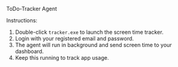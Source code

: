 ToDo-Tracker Agent

Instructions:
1. Double-click `tracker.exe` to launch the screen time tracker.
2. Login with your registered email and password.
3. The agent will run in background and send screen time to your dashboard.
4. Keep this running to track app usage.
